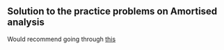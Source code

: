 ## Solution to the practice problems on Amortised analysis

Would recommend going through [this](https://walkccc.me/CLRS/Chap17/17.3/)